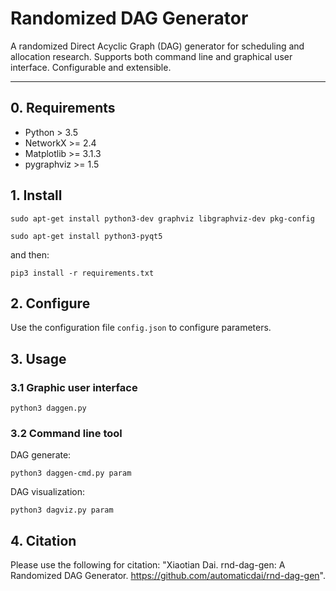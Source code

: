 # Randomized DAG Generator

A randomized Direct Acyclic Graph (DAG) generator for scheduling and allocation research. Supports both command line and graphical user interface. Configurable and extensible.

---

## 0. Requirements

- Python > 3.5
- NetworkX >= 2.4
- Matplotlib >= 3.1.3
- pygraphviz >= 1.5


## 1. Install

`sudo apt-get install python3-dev graphviz libgraphviz-dev pkg-config`

`sudo apt-get install python3-pyqt5`

and then:

`pip3 install -r requirements.txt`


## 2. Configure

Use the configuration file `config.json` to configure parameters.


## 3. Usage

### 3.1 Graphic user interface

`python3 daggen.py`

### 3.2 Command line tool

DAG generate:

`python3 daggen-cmd.py param`

DAG visualization:

`python3 dagviz.py param`


## 4. Citation

Please use the following for citation: "Xiaotian Dai. rnd-dag-gen: A Randomized DAG Generator. https://github.com/automaticdai/rnd-dag-gen".
